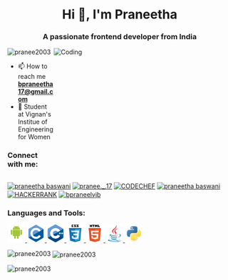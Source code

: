 

<!--
**pranee2003/pranee2003** is a ✨ _special_ ✨ repository because its `README.md` (this file) appears on your GitHub profile.

Here are some ideas to get you started:

- 🔭 I’m currently working on ...
- 🌱 I’m currently learning ...
- 👯 I’m looking to collaborate on ...
- 🤔 I’m looking for help with ...
- 💬 Ask me about ...
- 📫 How to reach me: ...
- 😄 Pronouns: ...
- ⚡ Fun fact: ...
-->
<h1 align="center">Hi 👋, I'm Praneetha</h1>
<h3 align="center">A passionate frontend developer from India</h3>
<img align="right" alt="Coding" width="400" height="300" src="https://camo.githubusercontent.com/4aa77ea32aa4d7be626e833b160f3d8923c133cd32c34fefbdc43c8abfcff710/68747470733a2f2f63646e2e6472696262626c652e636f6d2f75736572732f323730343431342f73637265656e73686f74732f373436363930332f6d656469612f62303861623537363331366264343538326665663138396634373163643965352e676966">

<p align="left"> <img src="https://komarev.com/ghpvc/?username=pranee2003&label=Profile%20views&color=0e75b6&style=flat" alt="pranee2003" /> </p>

- 📫 How to reach me **bpraneetha17@gmail.com**
- 🏫 Student at Vignan's Institue of Engineering for Women

<h3 align="left">Connect with me:</h3>
<p align="left">
<a href="https://www.linkedin.com/in/praneetha-baswani-479b42261" target="blank"><img align="center" src="https://raw.githubusercontent.com/rahuldkjain/github-profile-readme-generator/master/src/images/icons/Social/linked-in-alt.svg" alt="praneetha baswani" height="30" width="40" /></a>
<a href="https://instagram.com/pranee._.17" target="blank"><img align="center" src="https://raw.githubusercontent.com/rahuldkjain/github-profile-readme-generator/master/src/images/icons/Social/instagram.svg" alt="pranee._.17" height="30" width="40" /></a>
<a href="https://www.codechef.com/users/bpraneetha17" target="blank"><img align="center" src="https://vinitshahdeo.github.io/CodeChef-VIT-Website/img/about/logo.jpeg" alt="CODECHEF" alt="bpraneetha17" height="30" width="40" /></a>
<a href="https://www.leetcode.com/praneethabaswani" target="blank"><img align="center" src="https://raw.githubusercontent.com/rahuldkjain/github-profile-readme-generator/master/src/images/icons/Social/leet-code.svg" alt="praneetha baswani" height="30" width="40" /></a>
<a href="https://www.hackerrank.com/21NM1A0521?hr_r=1" target="blank"><img align="center" src="https://raw.githubusercontent.com/rahuldkjain/github-profile-readme-generator/master/src/images/icons/Social/hackerrank.svg" alt="HACKERRANK"  alt="@21nm1a0521" height="30" width="40" /></a>
<a href="https://auth.geeksforgeeks.org/user/bpraneelvjb" target="blank"><img align="center" src="https://raw.githubusercontent.com/rahuldkjain/github-profile-readme-generator/master/src/images/icons/Social/geeks-for-geeks.svg" alt="bpraneelvjb" height="30" width="40" /></a>
</p>

<h3 align="left">Languages and Tools:</h3>
<p align="left"> <a href="https://developer.android.com" target="_blank" rel="noreferrer"> <img src="https://raw.githubusercontent.com/devicons/devicon/master/icons/android/android-original-wordmark.svg" alt="android" width="40" height="40"/> </a> <a href="https://www.cprogramming.com/" target="_blank" rel="noreferrer"> <img src="https://raw.githubusercontent.com/devicons/devicon/master/icons/c/c-original.svg" alt="c" width="40" height="40"/> </a> <a href="https://www.w3schools.com/cpp/" target="_blank" rel="noreferrer"> <img src="https://raw.githubusercontent.com/devicons/devicon/master/icons/cplusplus/cplusplus-original.svg" alt="cplusplus" width="40" height="40"/> </a> <a href="https://www.w3schools.com/css/" target="_blank" rel="noreferrer"> <img src="https://raw.githubusercontent.com/devicons/devicon/master/icons/css3/css3-original-wordmark.svg" alt="css3" width="40" height="40"/> </a> <a href="https://www.w3.org/html/" target="_blank" rel="noreferrer"> <img src="https://raw.githubusercontent.com/devicons/devicon/master/icons/html5/html5-original-wordmark.svg" alt="html5" width="40" height="40"/> </a> <a href="https://www.java.com" target="_blank" rel="noreferrer"> <img src="https://raw.githubusercontent.com/devicons/devicon/master/icons/java/java-original.svg" alt="java" width="40" height="40"/> </a> <a href="https://www.python.org" target="_blank" rel="noreferrer"> <img src="https://raw.githubusercontent.com/devicons/devicon/master/icons/python/python-original.svg" alt="python" width="40" height="40"/> </a> </p>

<p><img align="left" src="https://github-readme-stats.vercel.app/api/top-langs?username=pranee2003&show_icons=true&locale=en&layout=compact" alt="pranee2003" /></p>

<p>&nbsp;<img align="center" src="https://github-readme-stats.vercel.app/api?username=pranee2003&show_icons=true&locale=en" alt="pranee2003" /></p>

<p><img align="center" src="https://github-readme-streak-stats.herokuapp.com/?user=pranee2003&" alt="pranee2003" /></p>

